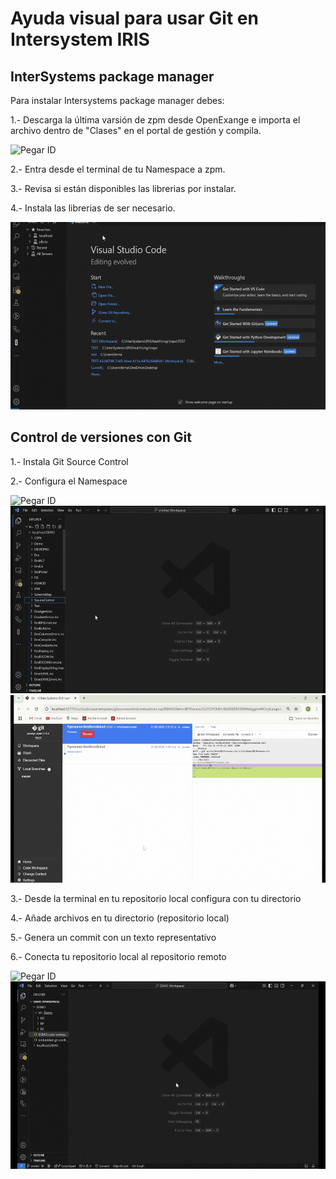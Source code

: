 # Ayuda visual para usar Git en Intersystem IRIS

## InterSystems package manager

Para instalar Intersystems package manager debes:

1.- Descarga la última varsión de zpm desde OpenExange e importa el archivo dentro de "Clases" en el portal de gestión y compila.

<img src="https://github.com/Fgonzalez-GesNovaSalud/Git-And-Iris/blob/help/1%20-%20Importar%20zpm.gif" alt="Pegar ID" width="550" height="300">

2.- Entra desde el terminal de tu Namespace a zpm.

3.- Revisa si están disponibles las librerias por instalar.

4.- Instala las librerias de ser necesario.

<img src="https://github.com/Fgonzalez-GesNovaSalud/Git-And-Iris/blob/help/2%20-%20Dependencias%20zpm.gif" alt="Pegar ID" width="550" height="300">

## Control de versiones con Git

1.- Instala Git Source Control

2.- Configura el Namespace

<img src="https://github.com/Fgonzalez-GesNovaSalud/Git-And-Iris/blob/help/3%20-%20Instalando%20y%20configurando%20git-source-control.gif" alt="Pegar ID" width="550" height="300">

<img src="https://github.com/Fgonzalez-GesNovaSalud/Git-And-Iris/blob/help/5%20-%20Ejemplo%20commit%20and%20gitui.gif" alt="Pegar ID" width="550" height="300">

<img src="https://github.com/Fgonzalez-GesNovaSalud/Git-And-Iris/blob/help/6%20-%20settings%20and%20ssh.gif" alt="Pegar ID" width="550" height="300">


3.- Desde la terminal en tu repositorio local configura con tu directorio

4.- Añade archivos en tu directorio (repositorio local)

5.- Genera un commit con un texto representativo

6.- Conecta tu repositorio local al repositorio remoto 

<img src="https://github.com/Fgonzalez-GesNovaSalud/Git-And-Iris/blob/help/7%20-%20Guardando%20workspace.gif" alt="Pegar ID" width="550" height="300">

<img src="https://github.com/Fgonzalez-GesNovaSalud/Git-And-Iris/blob/help/8%20-%20Subiendo%20archivos%20a%20repositorio%20remoto.gif" alt="Pegar ID" width="550" height="300">






